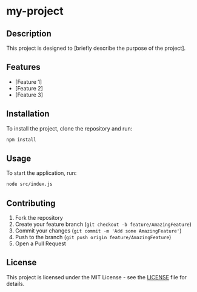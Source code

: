 # my-project

## Description

This project is designed to [briefly describe the purpose of the project].

## Features

- [Feature 1]
- [Feature 2]
- [Feature 3]

## Installation

To install the project, clone the repository and run:

```bash
npm install
```

## Usage

To start the application, run:

```bash
node src/index.js
```

## Contributing

1. Fork the repository
2. Create your feature branch (`git checkout -b feature/AmazingFeature`)
3. Commit your changes (`git commit -m 'Add some AmazingFeature'`)
4. Push to the branch (`git push origin feature/AmazingFeature`)
5. Open a Pull Request

## License

This project is licensed under the MIT License - see the [LICENSE](LICENSE) file for details.